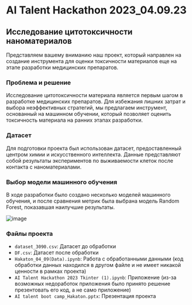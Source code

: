 # AI Talent Hackathon 2023_04.09.23
## Исследование цитотоксичности наноматериалов

Представляем вашему вниманию наш проект, который направлен на создание инструмента для оценки токсичности материалов еще на этапе разработки медицинских препаратов.

### Проблема и решение
Исследование цитотоксичности материала является первым шагом в разработке медицинских препаратов. Для избежания лишних затрат и выбора неэффективных стратегий, мы предлагаем инструмент, основанный на машинном обучении, который позволяет оценить токсичность материала на ранних этапах разработки.

### Датасет
Для подготовки проекта был использован датасет, предоставленный центром химии и искусственного интеллекта. Данные представляют собой результаты экспериментов по выживаемости клеток после контакта с наноматериалами.

### Выбор модели машинного обучения
В ходе разработки было создано несколько моделей машинного обучения, и после сравнения метрик была выбрана модель Random Forest, показавшая наилучшие результаты.

 ![image](https://github.com/Riddars/Hakaton_04.09.23/assets/80139269/af39e673-03b6-4cf1-bce0-bebfb32bf404)

### Файлы проекта

- `dataset_3090.csv`: Датасет до обработки
- `DF.csv`: Датасет после обработки
- `Hakaton_04_09(Data).ipynb`: Работа с обработанными данными (код обработки данных находился в другом файле и не имеет никакой ценности в рамках проекта)
- `AI Talent Hackathon 2023 Tkinter (1).ipynb`: Приложение (из-за возможных недоработок приложения было принято решение презентовать его код, а не само приложение)
- `AI talent boot camp_Hakaton.pptx`: Презентация проекта

